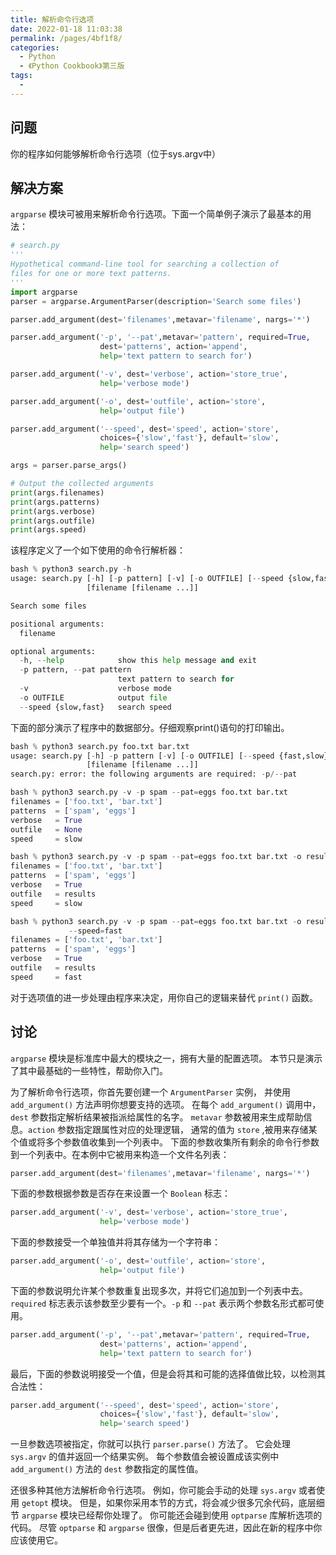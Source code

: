```yaml
---
title: 解析命令行选项
date: 2022-01-18 11:03:38
permalink: /pages/4bf1f8/
categories:
  - Python
  - 《Python Cookbook》第三版
tags:
  - 
---
```


## 问题

你的程序如何能够解析命令行选项（位于sys.argv中）

## 解决方案

`argparse` 模块可被用来解析命令行选项。下面一个简单例子演示了最基本的用法：

```python
# search.py
'''
Hypothetical command-line tool for searching a collection of
files for one or more text patterns.
'''
import argparse
parser = argparse.ArgumentParser(description='Search some files')

parser.add_argument(dest='filenames',metavar='filename', nargs='*')

parser.add_argument('-p', '--pat',metavar='pattern', required=True,
                    dest='patterns', action='append',
                    help='text pattern to search for')

parser.add_argument('-v', dest='verbose', action='store_true',
                    help='verbose mode')

parser.add_argument('-o', dest='outfile', action='store',
                    help='output file')

parser.add_argument('--speed', dest='speed', action='store',
                    choices={'slow','fast'}, default='slow',
                    help='search speed')

args = parser.parse_args()

# Output the collected arguments
print(args.filenames)
print(args.patterns)
print(args.verbose)
print(args.outfile)
print(args.speed)
```

该程序定义了一个如下使用的命令行解析器：

```python
bash % python3 search.py -h
usage: search.py [-h] [-p pattern] [-v] [-o OUTFILE] [--speed {slow,fast}]
                 [filename [filename ...]]

Search some files

positional arguments:
  filename

optional arguments:
  -h, --help            show this help message and exit
  -p pattern, --pat pattern
                        text pattern to search for
  -v                    verbose mode
  -o OUTFILE            output file
  --speed {slow,fast}   search speed
```

下面的部分演示了程序中的数据部分。仔细观察print()语句的打印输出。

```python
bash % python3 search.py foo.txt bar.txt
usage: search.py [-h] -p pattern [-v] [-o OUTFILE] [--speed {fast,slow}]
                 [filename [filename ...]]
search.py: error: the following arguments are required: -p/--pat

bash % python3 search.py -v -p spam --pat=eggs foo.txt bar.txt
filenames = ['foo.txt', 'bar.txt']
patterns  = ['spam', 'eggs']
verbose   = True
outfile   = None
speed     = slow

bash % python3 search.py -v -p spam --pat=eggs foo.txt bar.txt -o results
filenames = ['foo.txt', 'bar.txt']
patterns  = ['spam', 'eggs']
verbose   = True
outfile   = results
speed     = slow

bash % python3 search.py -v -p spam --pat=eggs foo.txt bar.txt -o results \
             --speed=fast
filenames = ['foo.txt', 'bar.txt']
patterns  = ['spam', 'eggs']
verbose   = True
outfile   = results
speed     = fast
```

对于选项值的进一步处理由程序来决定，用你自己的逻辑来替代 `print()` 函数。

## 讨论

`argparse` 模块是标准库中最大的模块之一，拥有大量的配置选项。 本节只是演示了其中最基础的一些特性，帮助你入门。

为了解析命令行选项，你首先要创建一个 `ArgumentParser` 实例， 并使用 `add_argument()` 方法声明你想要支持的选项。 在每个 `add_argument()` 调用中，`dest` 参数指定解析结果被指派给属性的名字。 `metavar` 参数被用来生成帮助信息。`action` 参数指定跟属性对应的处理逻辑， 通常的值为 `store` ,被用来存储某个值或将多个参数值收集到一个列表中。 下面的参数收集所有剩余的命令行参数到一个列表中。在本例中它被用来构造一个文件名列表：

```python
parser.add_argument(dest='filenames',metavar='filename', nargs='*')
```

下面的参数根据参数是否存在来设置一个 `Boolean` 标志：

```python
parser.add_argument('-v', dest='verbose', action='store_true',
                    help='verbose mode')
```

下面的参数接受一个单独值并将其存储为一个字符串：

```python
parser.add_argument('-o', dest='outfile', action='store',
                    help='output file')
```

下面的参数说明允许某个参数重复出现多次，并将它们追加到一个列表中去。 `required` 标志表示该参数至少要有一个。`-p` 和 `--pat` 表示两个参数名形式都可使用。

```python
parser.add_argument('-p', '--pat',metavar='pattern', required=True,
                    dest='patterns', action='append',
                    help='text pattern to search for')
```

最后，下面的参数说明接受一个值，但是会将其和可能的选择值做比较，以检测其合法性：

```python
parser.add_argument('--speed', dest='speed', action='store',
                    choices={'slow','fast'}, default='slow',
                    help='search speed')
```

一旦参数选项被指定，你就可以执行 `parser.parse()` 方法了。 它会处理 `sys.argv` 的值并返回一个结果实例。 每个参数值会被设置成该实例中 `add_argument()` 方法的 `dest` 参数指定的属性值。

还很多种其他方法解析命令行选项。 例如，你可能会手动的处理 `sys.argv` 或者使用 `getopt` 模块。 但是，如果你采用本节的方式，将会减少很多冗余代码，底层细节 `argparse` 模块已经帮你处理了。 你可能还会碰到使用 `optparse` 库解析选项的代码。 尽管 `optparse` 和 `argparse` 很像，但是后者更先进，因此在新的程序中你应该使用它。